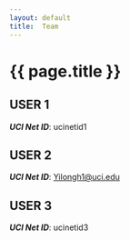 ```yaml
---
layout: default
title:  Team
---
```


# {{ page.title }}


## USER 1
***UCI Net ID***: ucinetid1

## USER 2
***UCI Net ID***: Yilongh1@uci.edu

## USER 3
***UCI Net ID***: ucinetid3
